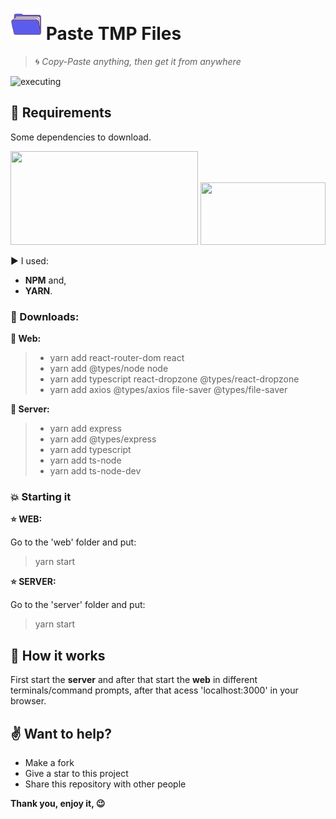 # <img src="/web/src/assets/images/logo.png" width="50" height="50"> Paste TMP Files
> :cyclone: *Copy-Paste anything, then get it from anywhere*

![executing](/readme_imgs/executing.gif)

## :floppy_disk: Requirements
Some dependencies to download.

<img src="https://miro.medium.com/max/2800/1*y5YLuOKO5XM7MOzve6XsDQ.png" width="300" height="150">
<img src="https://www.trytape.com/wp-content/uploads/2019/10/yarn_image.png" width="200" height="100">

:arrow_forward: I used: 
- **NPM** and,
- **YARN**.

### :arrow_down_small: Downloads:

**:mega: Web:**
> - yarn add react-router-dom react
> - yarn add @types/node node 
> - yarn add typescript react-dropzone @types/react-dropzone
> - yarn add axios @types/axios file-saver @types/file-saver

**:mega: Server:**
> - yarn add express
> - yarn add @types/express
> - yarn add typescript
> - yarn add ts-node
> - yarn add ts-node-dev

### :boom: Starting it

**:star: WEB:**

Go to the 'web' folder and put:
> yarn start

**:star: SERVER:**

Go to the 'server' folder and put:
> yarn start

## :abcd: How it works

First start the **server** and after that start the **web** in different terminals/command prompts, after that acess 'localhost:3000' in your browser.

## :v: Want to help?

- Make a fork
- Give a star to this project
- Share this repository with other people

**Thank you, enjoy it, :wink:**
